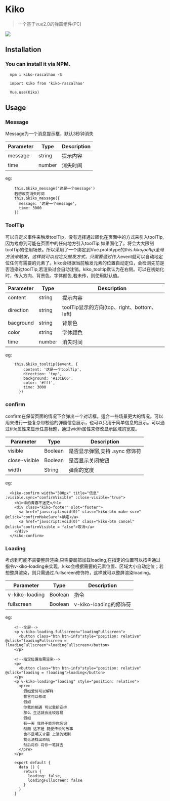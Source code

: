 # Kiko

> 一个基于vue2.0的弹窗组件(PC)

![](./introduction.gif)

## Installation
### You can install it via NPM.

```
  npm i kiko-rascalhao -S

  import Kiko from 'kiko-rascalhao'

  Vue.use(Kiko)
```

## Usage

### Message

Message为一个消息提示框，默认3秒钟消失

| Parameter | Type | Description |
| -------- | ------- | ------ |
| message | string | 提示内容 |
| time | number | 消失时间 |

eg:

```
    this.$kiko_message('这是一个message')
    若想改变消失时间
    this.$kiko_message({
      message: '这是一个message',
      time: 3000
    })
```

### ToolTip

可以自定义事件来触发toolTip，没有选择通过固化在页面中的方式来引入toolTip,因为考虑到可能在页面中的任何地方引入toolTip,如果固化了，将会大大限制toolTip的使用场景。所以采用了一个绑定到Vue.prototype的this.$kiko_tooltip全局方法来触发，这样就可以自定义触发方式，只需要通过传入$event就可以自动地定位任何有需要的元素了。kiko会根据当前触发元素的位置自动定位，会检测先前是否渲染过toolTip,若渲染过会自动注销。kiko_tooltip默认为在右侧。可以在初始化时，传入方向、背景色、字体颜色,若未传，则使用默认值。

| Parameter | Type | Description |
| --------| ------- | -------- |
| content | string | 提示内容 |
| direction | string | toolTip显示的方向(top、right、bottom、left) |
| bacground | string | 背景色 |
| color | string | 字体颜色 |
| time | number | 消失时间 |

eg:

```
    this.$kiko_tooltip($event, {
        content: '这是一个toolTip',
        direction: 'top',
        background: '#13CE66',
        color: '#fff',
        time: 3000
      })
```

### confirm

confirm在保留页面的情况下会弹出一个对话框，适合一些场景更大的情况。可以用来进行一些复杂带校验的弹窗信息展示，也可以只用于简单信息的展示。可以通过title属性来显示任意标题，通过width属性来修改显示区域的宽度。

| Parameter | Type | Description |
| --------| ------- | -------- |
| visible | Boolean | 是否显示弹窗,支持 .sync 修饰符 |
| close-visible | Boolean | 是否显示关闭按钮 |
| width | String | 弹窗的宽度 |

eg:

```
  <kiko-confirm width="500px" title="信息" :visible.sync="confirmVisible" :close-visible="true">
    <h1>谁的青春不迷茫</h1>
    <div class="kiko-footer" slot="footer">
      <a href="javscript:void(0)" class="kiko-btn make-sure" @click="confirmMakeSure">确定</a>
      <a href="javscript:void(0)" class="kiko-btn cancel" @click="confirmVisible = false">取消</a>
    </div>
  </kiko-confirm>
```

### Loading

考虑到可能不需要整屏渲染,只需要局部加载loading,在指定的位置可以按需通过指令v-kiko-loading来实现，kiko会根据需要的元素位置、区域大小自动定位；若想整屏渲染，则只需通过.fullscreen修饰符，这样就可以整屏渲染loading。

| Parameter | Type | Description |
| --------| ------ | ----- |
| v-kiko-loading | Boolean | 指令 |
| fullscreen | Boolean | v-kiko-loading的修饰符 |

eg:

```
    <!--全屏-->
    <p v-kiko-loading.fullscreen="loadingFullscreen">
      <button class="btn btn-info"style="position: relative" @click="loadingFullscreen = !loadingFullscreen">loadingFullscreen</button>
    </p>

    <!--指定位置按需渲染-->
    <p>
      <button class="btn btn-info"style="position: relative" @click="loading = !loading">loading</button>
    </p>
    <p v-kiko-loading="loading" style="position: relative">
      <pre>
        假如爱情可以解释
        誓言可以修改
        假如
        你我的相遇 可以重新安排
        那么 生活就会比较容易
        假如
        有一天 我终于能将你忘记
        然而 这不是 随便传说的故事
        也不是明天才要 上演的戏剧
        我无法找出原稿
        然后将你 将你一笔抹去
      </pre>
    </p>

    export default {
      data () {
        return {
          loading: false,
          loadingFullscreen: false
        }
      }
    }
```
